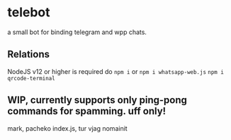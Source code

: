 # telebot
 a small bot for binding telegram and wpp chats.

## Relations
 NodeJS v12 or higher is required 
 do `npm i` or
 `npm i whatsapp-web.js`
 `npm i qrcode-terminal`

## WIP, currently supports only ping-pong commands for spamming. uff only!
 mark, pacheko index.js, tur vjag nomainit